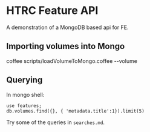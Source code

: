 HTRC Feature API
=================

A demonstration of a MongoDB based api for FE.


## Importing volumes into Mongo

coffee scripts/loadVolumeToMongo.coffee --volume

## Querying

In mongo shell:

```
use features;
db.volumes.find({}, { 'metadata.title':1}).limit(5)
```

Try some of the queries in `searches.md`.
